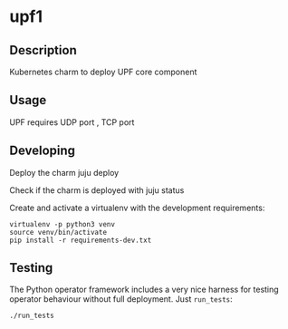 # upf1

## Description

Kubernetes charm to deploy UPF core component

## Usage

UPF requires UDP port , TCP port 

## Developing

Deploy the charm
juju deploy

Check if the charm is deployed with juju status

Create and activate a virtualenv with the development requirements:

    virtualenv -p python3 venv
    source venv/bin/activate
    pip install -r requirements-dev.txt


## Testing

The Python operator framework includes a very nice harness for testing
operator behaviour without full deployment. Just `run_tests`:

    ./run_tests

